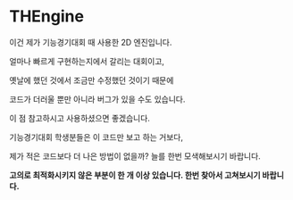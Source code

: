 # THEngine

이건 제가 기능경기대회 때 사용한 2D 엔진입니다.

얼마나 빠르게 구현하는지에서 갈리는 대회이고,

옛날에 했던 것에서 조금만 수정했던 것이기 때문에

코드가 더러울 뿐만 아니라 버그가 있을 수도 있습니다.

이 점 참고하시고 사용하셨으면 좋겠습니다.

기능경기대회 학생분들은 이 코드만 보고 하는 거보다,

제가 적은 코드보다 더 나은 방법이 없을까? 늘를 한번 모색해보시기 바랍니다.

**고의로 최적화시키지 않은 부분이 한 개 이상 있습니다. 한번 찾아서 고쳐보시기 바랍니다.**
